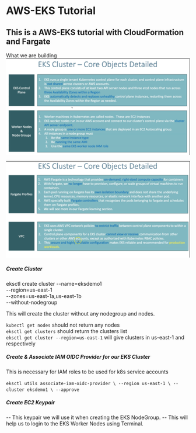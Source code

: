 # AWS-EKS Tutorial
## This is a AWS-EKS tutorial with CloudFormation and Fargate

What we are building
![Image1](assets/images/EKS-AWS-1.png)

![Image1](assets/images/EKS-AWS-2.png)

##### Create Cluster
eksctl create cluster --name=eksdemo1 \
                      --region=us-east-1 \
                      --zones=us-east-1a,us-east-1b \
                      --without-nodegroup

This will create the cluster without any nodegroup and nodes.

`kubectl get nodes` should not return any nodes  
`eksctl get clusters` should return the clusters list  
`eksctl get cluster --region=us-east-1` will give clusters in us-east-1 and respectively  

##### Create & Associate IAM OIDC Provider for our EKS Cluster
This is necessary for IAM roles to be used for k8s service accounts  

`eksctl utils associate-iam-oidc-provider \
    --region us-east-1 \
    --cluster eksdemo1 \
    --approve`  

##### Create EC2 Keypair
-- This keypair we will use it when creating the EKS NodeGroup.
-- This will help us to login to the EKS Worker Nodes using Terminal.